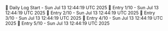 📅 Daily Log Start - Sun Jul 13 12:44:19 UTC 2025
📌 Entry 1/10 - Sun Jul 13 12:44:19 UTC 2025
📌 Entry 2/10 - Sun Jul 13 12:44:19 UTC 2025
📌 Entry 3/10 - Sun Jul 13 12:44:19 UTC 2025
📌 Entry 4/10 - Sun Jul 13 12:44:19 UTC 2025
📌 Entry 5/10 - Sun Jul 13 12:44:19 UTC 2025
